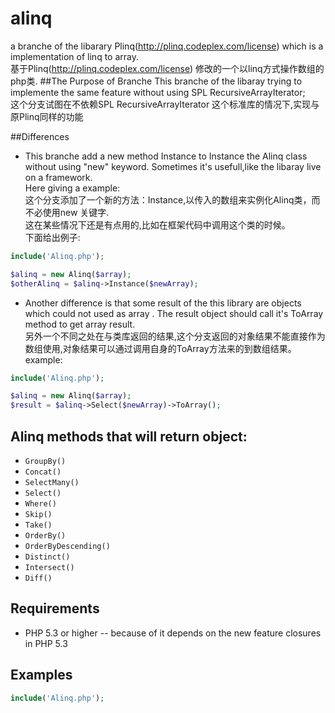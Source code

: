 alinq
=====

a branche of the libarary Plinq(http://plinq.codeplex.com/license) which is a implementation of linq to array.<br/>
基于Plinq(http://plinq.codeplex.com/license) 修改的一个以linq方式操作数组的php类.
##The Purpose of Branche
This branche of the libaray trying to implemente the same feature without using SPL RecursiveArrayIterator;<br/>
这个分支试图在不依赖SPL RecursiveArrayIterator 这个标准库的情况下,实现与原Plinq同样的功能

##Differences
*	This branche add a new method Instance to Instance the Alinq class without using "new" keyword.
	Sometimes it's usefull,like the libaray live on a framework.<br/>
	Here giving a example:<br/>
	这个分支添加了一个新的方法：Instance,以传入的数组来实例化Alinq类，而不必使用new 关键字.<br/>
	这在某些情况下还是有点用的,比如在框架代码中调用这个类的时候。<br/>
	下面给出例子:
```php
include('Alinq.php');

$alinq = new Alinq($array);
$otherAlinq = $alinq->Instance($newArray);
```
*	Another difference is that  some result of the this library are objects which could not used as array . 
	The result object should call it's ToArray method to get array result.<br/>
	另外一个不同之处在与类库返回的结果,这个分支返回的对象结果不能直接作为数组使用,对象结果可以通过调用自身的ToArray方法来的到数组结果。
	example:
```php
include('Alinq.php');

$alinq = new Alinq($array);
$result = $alinq->Select($newArray)->ToArray();
```
## Alinq methods that will return object:

* `GroupBy()`
* `Concat()`
* `SelectMany()`
* `Select()`
* `Where()`
* `Skip()`
* `Take()`
* `OrderBy()`
* `OrderByDescending()`
* `Distinct()`
* `Intersect()`
* `Diff()`

## Requirements

* PHP 5.3 or higher -- because of it  depends on the new feature closures in PHP 5.3



## Examples

```php
include('Alinq.php');

```
